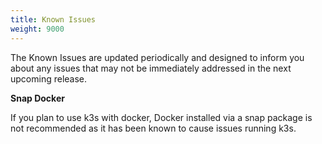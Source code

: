 ```yaml
---
title: Known Issues
weight: 9000
---
```

The Known Issues are updated periodically and designed to inform you about any issues that may not be immediately addressed in the next upcoming release.

**Snap Docker**

If you plan to use k3s with docker, Docker installed via a snap package is not recommended as it has been known to cause issues running k3s.

